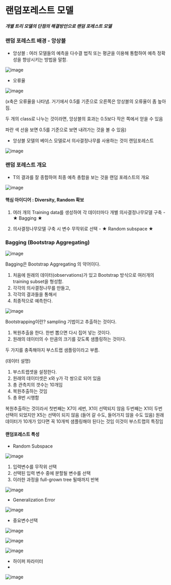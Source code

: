 # 랜덤포레스트 모델

##### 개별 트리 모델의 단점의 해결방안으로 랜덤 포레스트 모델

### 랜덤 포레스트 배경 - 앙상블

- 앙상블 : 여러 모델들의 예측을 다수결 법칙 또는 평균을 이용해 통합하여 예측 정확성을 향상시키는 방법을 말함.

![image](https://user-images.githubusercontent.com/79880336/112155346-90273080-8c28-11eb-965a-703e478a9313.png)

- 오류율

![image](https://user-images.githubusercontent.com/79880336/112155488-b1881c80-8c28-11eb-8c74-1b9e153dd8e9.png)

(x축은 오류율을 나타냄. 거기에서 0.5를 기준으로 오른쪽은 앙상블의 오류율이 좀 높아 짐.

두 개의 class로 나누는 것이라면, 앙상블의 효과는 0.5보다 작은 쪽에서 얻을 수 있음

파란 색 선을 보면 0.5를 기준으로 보면 내려가는 것을 볼 수 있음)

- 앙상블 모델의 베이스 모델로서 의사결정나무를 사용하는 것이 랜덤포레스트

![image](https://user-images.githubusercontent.com/79880336/112155740-f0b66d80-8c28-11eb-9989-3fe7a89088b4.png)

### 랜덤 포레스트 개요

- T의 결과를 잘 종합하여 최종 예측 총합을 보는 것을 랜덤 포레스트의 개요

![image](https://user-images.githubusercontent.com/79880336/112155952-252a2980-8c29-11eb-8445-404449059ad6.png)

#### 핵심 아이디어 : Diversity, Random 확보

1. 여러 개의 Training data를 생성하여 각 데이터마다 개별 의사결정나무모델 구축 - ★ Bagging ★ 

2. 의사결정나무모델 구축 시 변수 무작위로 선택 - ★ Random subspace ★

### Bagging (Bootstrap Aggregating)

![image](https://user-images.githubusercontent.com/79880336/112156219-602c5d00-8c29-11eb-98e1-edb406fba039.png)

Bagging은 Bootstrap Aggregating 의 약어이다.

1. 처음에 원래의 데이터(observations)가 있고 Bootstrap 방식으로 여러개의 training subset을 형성함.
2. 각각의 의사결정나무를 만들고, 
3. 각각의 결과들을 통해서 
4. 최종적으로 예측한다. 

![image](https://user-images.githubusercontent.com/79880336/112156457-9b2e9080-8c29-11eb-958a-a1a5b3ad84b0.png)

Bootstrapping이란? sampling 기법이고 추출하는 것이다. 

1. 복원추출을 한다. 한번 뽑으면 다시 집어 넣는 것이다. 
2. 원래의 데이터의 수 만큼의 크기를 갖도록 샘플링하는 것이다. 

두 가지를 충족해야지 부스트랩 샘플링이라고 부름.  

(데이터 설명)
1. 부스트랩셋을 설정한다.
2. 원래의 데이터셋은 x와 y가 각 쌍으로 되어 있음
3. 총 관측치의 갯수는 10개임
4. 복원추출하는 것임
5. 총 B번 시행함

복원추출하는 것이라서 첫번째는 X7이 세번, X1이 선택되지 않음
두번째는 X1이 두번 선택이 되었지만 X5는 선택이 되지 않음 (들어 갈 수도, 들어가지 않을 수도 있음) 
원래 데이터가 10개가 있다면 꼭 10개씩 샘플링해야 된다는 것임
이것이 부스트랩의 특징임

#### 랜덤포레스트 특성

- Random Subspace

![image](https://user-images.githubusercontent.com/79880336/112489273-a4eafc00-8dc1-11eb-9fd8-5fff75596e28.png)

1. 입력변수를 무작위 선택
2. 선택된 입력 변수 중에 분할될 변수를 선택
3. 이러한 과정을 full-grown tree 될때까지 반복

![image](https://user-images.githubusercontent.com/79880336/112489413-c2b86100-8dc1-11eb-9245-7b23867918f7.png)

- Generalization Error 

![image](https://user-images.githubusercontent.com/79880336/112161180-37f32d00-8c2e-11eb-8281-edfcb136011d.png)

- 중요변수선택

![image](https://user-images.githubusercontent.com/79880336/112161469-87d1f400-8c2e-11eb-91c1-0b10aaafb281.png)

![image](https://user-images.githubusercontent.com/79880336/112489762-188d0900-8dc2-11eb-807d-aa8a64f63664.png)

![image](https://user-images.githubusercontent.com/79880336/112162116-19416600-8c2f-11eb-81e7-30f01eff8295.png)

- 하이퍼 파라미터
- 
![image](https://user-images.githubusercontent.com/79880336/112162930-ddf36700-8c2f-11eb-96b2-8cb54e6543c5.png)



